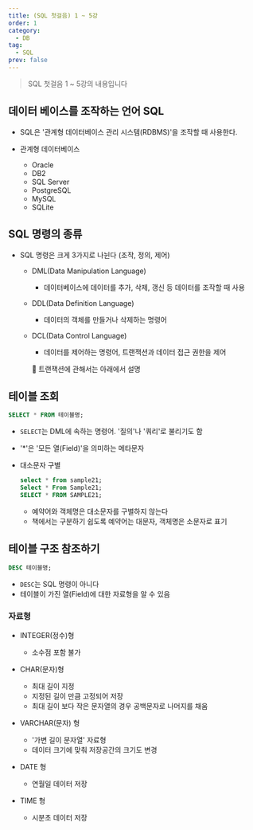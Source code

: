 ```yaml
---
title: (SQL 첫걸음) 1 ~ 5강
order: 1
category:
  - DB
tag:
  - SQL
prev: false
---
```


> SQL 첫걸음 1 ~ 5강의 내용입니다

## 데이터 베이스를 조작하는 언어 SQL

- SQL은 '관계형 데이터베이스 관리 시스템(RDBMS)'을 조작할 때 사용한다.

- 관계형 데이터베이스
  - Oracle
  - DB2
  - SQL Server
  - PostgreSQL
  - MySQL
  - SQLite

## SQL 명령의 종류

- SQL 명령은 크게 3가지로 나뉜다 (조작, 정의, 제어)

  - DML(Data Manipulation Language)

    - 데이터베이스에 데이터를 추가, 삭제, 갱신 등 데이터를 조작할 때 사용

  - DDL(Data Definition Language)

    - 데이터의 객체를 만들거나 삭제하는 명령어

  - DCL(Data Control Language)

    - 데이터를 제어하는 명령어, 트랜잭션과 데이터 접근 권한을 제어

    :pushpin: 트랜잭션에 관해서는 아래에서 설명

## 테이블 조회

```sql
SELECT * FROM 테이블명;
```

- `SELECT`는 DML에 속하는 명령어. '질의'나 '쿼리'로 불리기도 함

- '\*'은 '모든 열(Field)'을 의미하는 메타문자

- 대소문자 구별

  ```sql
  select * from sample21;
  Select * From Sample21;
  SELECT * FROM SAMPLE21;
  ```

  - 예약어와 객체명은 대소문자를 구별하지 않는다
  - 책에서는 구분하기 쉽도록 예약어는 대문자, 객체명은 소문자로 표기

## 테이블 구조 참조하기

```sql
DESC 테이블명;
```

- `DESC`는 SQL 명령이 아니다
- 테이블이 가진 열(Field)에 대한 자료형을 알 수 있음

### 자료형

- INTEGER(정수)형

  - 소수점 포함 불가

- CHAR(문자)형

  - 최대 길이 지정
  - 지정된 길이 만큼 고정되어 저장
  - 최대 길이 보다 작은 문자열의 경우 공백문자로 나머지를 채움

- VARCHAR(문자) 형

  - '가변 길이 문자열' 자료형
  - 데이터 크기에 맞춰 저장공간의 크기도 변경

- DATE 형

  - 연월일 데이터 저장

- TIME 형

  - 시분초 데이터 저장

